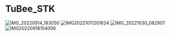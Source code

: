 # TuBee_STK

![IMG_20220914_183050](https://github.com/VU3WUR/TuBee_STK/assets/75359637/d988e781-4606-4af8-91fc-3c2ffe4bca91)
![IMG20221011201624](https://github.com/VU3WUR/TuBee_STK/assets/75359637/9f8d8e7b-57dc-492c-8cf3-0b5a10bb510f)
![IMG_20221030_082907](https://github.com/VU3WUR/TuBee_STK/assets/75359637/342d527b-3f79-4ad3-b4d1-e0556e4b5be0)
![IMG20220918154006](https://github.com/VU3WUR/TuBee_STK/assets/75359637/c6ee6584-06a5-40c6-ad27-1a57f100e550)
